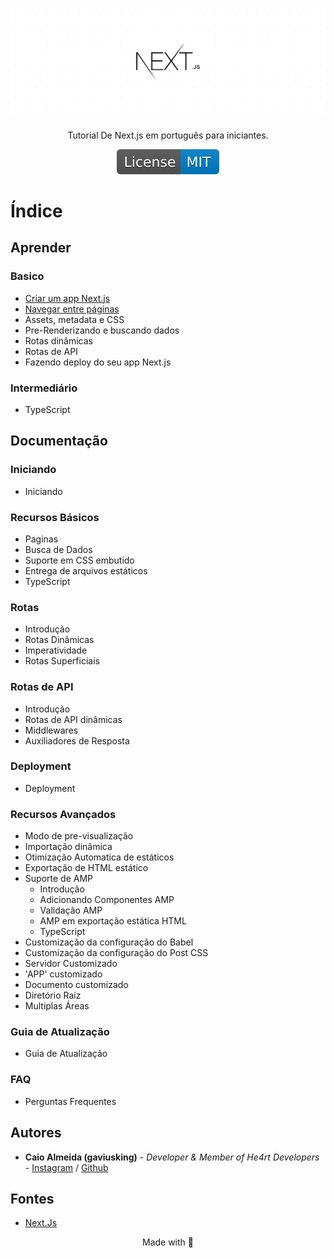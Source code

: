 <h1 align="center">
  <a href="https://nextjs.org/">
    <img src="./images/next-js.png" alt="nextjs-image">
  </a>
</h1>

<p align="center">Tutorial De Next.js em português para iniciantes.</p>

<p align="center">
  <a href="https://opensource.org/licenses/MIT">
    <img src="./images/License-MIT-blue.svg" alt="License MIT">
  </a>
</p>

# Índice

## Aprender

### Basico

- [Criar um app Next.js](./learn/basic/create-nextjs-app.md#criando-app-nextjs)
- [Navegar entre páginas](./learn/basic/navigate-between-pages.md#navegar-entre-paginas)
- Assets, metadata e CSS
- Pre-Renderizando e buscando dados
- Rotas dinâmicas
- Rotas de API
- Fazendo deploy do seu app Next.js

### Intermediário

- TypeScript

## Documentação

### Iniciando

- Iniciando

### Recursos Básicos

- Paginas
- Busca de Dados
- Suporte em CSS embutido
- Entrega de arquivos estáticos
- TypeScript

### Rotas

- Introdução
- Rotas Dinâmicas
- Imperatividade
- Rotas Superficiais

### Rotas de API

- Introdução
- Rotas de API dinâmicas
- Middlewares
- Auxiliadores de Resposta

### Deployment

- Deployment

### Recursos Avançados

- Modo de pre-visualização
- Importação dinâmica
- Otimização Automatica de estáticos
- Exportação de HTML estático
- Suporte de AMP
  - Introdução
  - Adicionando Componentes AMP
  - Validação AMP
  - AMP em exportação estática HTML
  - TypeScript
- Customização da configuração do Babel
- Customização da configuração do Post CSS
- Servidor Customizado
- 'APP' customizado
- Documento customizado
- Diretório Raiz
- Multiplas Áreas

### Guia de Atualização

- Guia de Atualização

### FAQ

- Perguntas Frequentes

## Autores

- **Caio Almeida (gaviusking)** -  *Developer & Member of He4rt Developers* - [Instagram](https://instagram.com/ccaio_reis) / [Github](https://github.com/gaviusking)

## Fontes

* [Next.Js](https://nextjs.org/)

<p align="center">Made with 💜</p>
